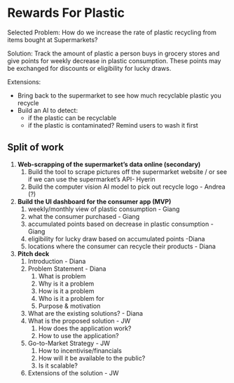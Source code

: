 # Rewards For Plastic

Selected Problem: How do we increase the rate of plastic recycling from items bought at Supermarkets?

Solution: Track the amount of plastic a person buys in grocery stores and give points for weekly decrease in plastic consumption. These points may be exchanged for discounts or eligibility for lucky draws.

Extensions:
- Bring back to the supermarket to see how much recyclable plastic you recycle
- Build an AI to detect:
    - if the plastic can be recyclable
    - if the plastic is contaminated? Remind users to wash it first

## **Split of work**

1. **Web-scrapping of the supermarket’s data online (secondary)**
    1. Build the tool to scrape pictures off the supermarket website / or see if we can use the supermarket’s API- Hyerin
    2. Build the computer vision AI model to pick out recycle logo - Andrea (?)
2. **Build the UI dashboard for the consumer app (MVP)**
    1. weekly/monthly view of plastic consumption - Giang
    2. what the consumer purchased - Giang
    3. accumulated points based on decrease in plastic consumption - Giang
    4. eligibility for lucky draw based on accumulated points -Diana
    5. locations where the consumer can recycle their products - Diana
3. **Pitch deck** 
    1. Introduction - Diana
    2. Problem Statement  - Diana
        1. What is problem 
        2. Why is it a problem
        3. How is it a problem
        4. Who is it a problem for 
        5. Purpose & motivation
    3. What are the existing solutions? - Diana
    4. What is the proposed solution - JW
        1. How does the application work?
        2. How to use the application?
    5. Go-to-Market Strategy - JW
        1. How to incentivise/financials
        2. How will it be available to the public?
        3. Is it scalable?
    6. Extensions of the solution - JW
